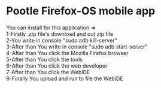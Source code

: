 # Pootle Firefox-OS mobile app
You can install for this application =>                                                  
1-Firstly .zip file's download and out zip file                            
2-You write in console "sudo adb kill-server"                                     
3-After than You write in console "sudo adb start-server"                                       
4-After than You click the Mozilla Firefox browser                                        
5-After than You click the tools                                   
6-After than You click the web developer                                           
7-After than You click the WebIDE                                                       
8-Finally You upload and run to file the WebIDE
